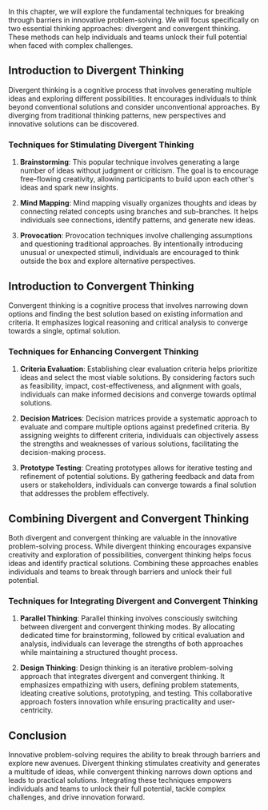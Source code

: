 
In this chapter, we will explore the fundamental techniques for breaking through barriers in innovative problem-solving. We will focus specifically on two essential thinking approaches: divergent and convergent thinking. These methods can help individuals and teams unlock their full potential when faced with complex challenges.

Introduction to Divergent Thinking
----------------------------------

Divergent thinking is a cognitive process that involves generating multiple ideas and exploring different possibilities. It encourages individuals to think beyond conventional solutions and consider unconventional approaches. By diverging from traditional thinking patterns, new perspectives and innovative solutions can be discovered.

### Techniques for Stimulating Divergent Thinking

1. **Brainstorming**: This popular technique involves generating a large number of ideas without judgment or criticism. The goal is to encourage free-flowing creativity, allowing participants to build upon each other's ideas and spark new insights.

2. **Mind Mapping**: Mind mapping visually organizes thoughts and ideas by connecting related concepts using branches and sub-branches. It helps individuals see connections, identify patterns, and generate new ideas.

3. **Provocation**: Provocation techniques involve challenging assumptions and questioning traditional approaches. By intentionally introducing unusual or unexpected stimuli, individuals are encouraged to think outside the box and explore alternative perspectives.

Introduction to Convergent Thinking
-----------------------------------

Convergent thinking is a cognitive process that involves narrowing down options and finding the best solution based on existing information and criteria. It emphasizes logical reasoning and critical analysis to converge towards a single, optimal solution.

### Techniques for Enhancing Convergent Thinking

1. **Criteria Evaluation**: Establishing clear evaluation criteria helps prioritize ideas and select the most viable solutions. By considering factors such as feasibility, impact, cost-effectiveness, and alignment with goals, individuals can make informed decisions and converge towards optimal solutions.

2. **Decision Matrices**: Decision matrices provide a systematic approach to evaluate and compare multiple options against predefined criteria. By assigning weights to different criteria, individuals can objectively assess the strengths and weaknesses of various solutions, facilitating the decision-making process.

3. **Prototype Testing**: Creating prototypes allows for iterative testing and refinement of potential solutions. By gathering feedback and data from users or stakeholders, individuals can converge towards a final solution that addresses the problem effectively.

Combining Divergent and Convergent Thinking
-------------------------------------------

Both divergent and convergent thinking are valuable in the innovative problem-solving process. While divergent thinking encourages expansive creativity and exploration of possibilities, convergent thinking helps focus ideas and identify practical solutions. Combining these approaches enables individuals and teams to break through barriers and unlock their full potential.

### Techniques for Integrating Divergent and Convergent Thinking

1. **Parallel Thinking**: Parallel thinking involves consciously switching between divergent and convergent thinking modes. By allocating dedicated time for brainstorming, followed by critical evaluation and analysis, individuals can leverage the strengths of both approaches while maintaining a structured thought process.

2. **Design Thinking**: Design thinking is an iterative problem-solving approach that integrates divergent and convergent thinking. It emphasizes empathizing with users, defining problem statements, ideating creative solutions, prototyping, and testing. This collaborative approach fosters innovation while ensuring practicality and user-centricity.

Conclusion
----------

Innovative problem-solving requires the ability to break through barriers and explore new avenues. Divergent thinking stimulates creativity and generates a multitude of ideas, while convergent thinking narrows down options and leads to practical solutions. Integrating these techniques empowers individuals and teams to unlock their full potential, tackle complex challenges, and drive innovation forward.
